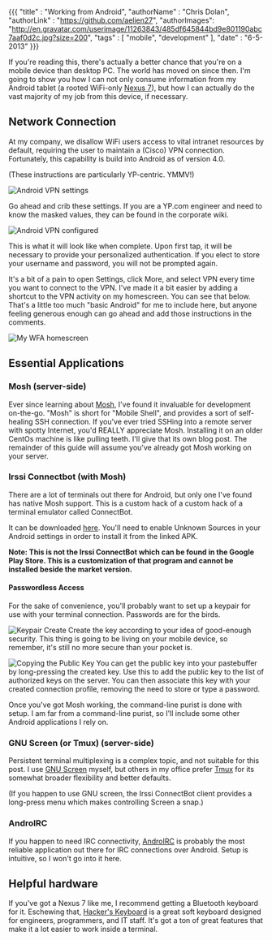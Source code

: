 {{{
	"title" : "Working from Android",
	"authorName" : "Chris Dolan",
	"authorLink" : "https://github.com/aelien27",
	"authorImages": "http://en.gravatar.com/userimage/11263843/485df645844bd9e801190abc7aaf0d2c.jpg?size=200",
	"tags" : [ "mobile", "development" ],
	"date" : "6-5-2013"
}}}

If you're reading this, there's actually a better chance that you're on a mobile device than desktop PC. The world has moved on since then. I'm going to show you how I can not only consume information from my Android tablet (a rooted WiFi-only [Nexus 7](http://www.google.com/nexus/7)), but how I can actually do the vast majority of my job from this device, if necessary.

## Network Connection
At my company, we disallow WiFi users access to vital intranet resources by default, requiring the user to maintain a (Cisco) VPN connection. Fortunately, this capability is build into Android as of version 4.0.

(These instructions are particularly YP-centric. YMMV!)

![Android VPN settings](img/vpn_settings.png "VPN Settings")

Go ahead and crib these settings. If you are a YP.com engineer and need to know the masked values, they can be found in the corporate wiki.

![Android VPN configured](img/vpn_main.png "VPN Configured")

This is what it will look like when complete. Upon first tap, it will be necessary to provide your personalized authentication. If you elect to store your username and password, you will not be prompted again.

It's a bit of a pain to open Settings, click More, and select VPN every time you want to connect to the VPN. I've made it a bit easier by adding a shortcut to the VPN activity on my homescreen. You can see that below. That's a little too much "basic Android" for me to include here, but anyone feeling generous enough can go ahead and add those instructions in the comments.

![My WFA homescreen](img/homescreen_icons.png "My Work-From-Android homescreen")

## Essential Applications

### Mosh (server-side)
Ever since learning about [Mosh](http://mosh.mit.edu/), I've found it invaluable for development on-the-go. "Mosh" is short for "Mobile Shell", and provides a sort of self-healing SSH connection. If you've ever tried SSHing into a remote server with spotty Internet, you'd REALLY appreciate Mosh. Installing it on an older CentOs machine is like pulling teeth. I'll give that its own blog post. The remainder of this guide will assume you've already got Mosh working on your server.

### Irssi Connectbot (with Mosh)
There are a lot of terminals out there for Android, but only one I've found has native Mosh support. This is a custom hack of a custom hack of a terminal emulator called ConnectBot.

It can be downloaded [here](http://dan.drown.org/android/mosh/). You'll need to enable Unknown Sources in your Android settings in order to install it from the linked APK.

**Note: This is not the Irssi ConnectBot which can be found in the Google Play Store. This is a customization of that program and cannot be installed beside the market version.**

#### Passwordless Access

For the sake of convenience, you'll probably want to set up a keypair for use with your terminal connection. Passwords are for the birds.

![Keypair Create](img/keypair_create.png "Creating a keypair")
Create the key according to your idea of good-enough security. This thing is going to be living on your mobile device, so remember, it's still no more secure than your pocket is.

![Copying the Public Key](img/pubkey_copy.png "Copying the public key")
You can get the public key into your pastebuffer by long-pressing the created key. Use this to add the public key to the list of authorized keys on the server. You can then associate this key with your created connection profile, removing the need to store or type a password.

Once you've got Mosh working, the command-line purist is done with setup. I am far from a command-line purist, so I'll include some other Android applications I rely on.

### GNU Screen (or Tmux) (server-side)
Persistent terminal multiplexing is a complex topic, and not suitable for this post. I use [GNU Screen](http://www.gnu.org/software/screen/) myself, but others in my office prefer [Tmux](http://tmux.sourceforge.net/) for its somewhat broader flexibility and better defaults.

(If you happen to use GNU screen, the Irssi ConnectBot client provides a long-press menu which makes controlling Screen a snap.)

### AndroIRC
If you happen to need IRC connectivity, [AndroIRC](https://play.google.com/store/apps/details?id=com.androirc&hl=en) is probably the most reliable application out there for IRC connections over Android. Setup is intuitive, so I won't go into it here.

## Helpful hardware
If you've got a Nexus 7 like me, I recommend getting a Bluetooth keyboard for it. Eschewing that, [Hacker's Keyboard](https://play.google.com/store/apps/details?id=org.pocketworkstation.pckeyboard&hl=en) is a great soft keyboard designed for engineers, programmers, and IT staff. It's got a ton of great features that make it a lot easier to work inside a terminal.
